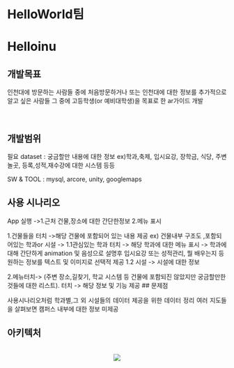 <h1>HelloWorld팀<h1>

# Helloinu
## 개발목표

<p align="justify">
  인천대에 방문하는 사람들 중에 처음방문하거나 또는 인천대에 대한 정보를 추가적으로 알고 싶은 사람들 그 중에 고등학생(or 예비대학생)을 목표로 한 ar가이드 개발
</p>

<br>

## 개발범위
  <p align="justify">
필요 dataset : 궁금할만 내용에 대한 정보 ex)학과,축제, 입시요강, 장학금, 식당, 주변 놀곳, 등록,성적,재수강에 대한 시스템 등등

SW & TOOL : mysql, arcore, unity, googlemaps
## 사용 시나리오
  App 실행 ->1.근처 건물,장소에 대한 간단한정보 2.메뉴 표시

1.건물들을 터치 ->해당 건물에 포함되어 있는 내용 제공 ex) 건물내부 구조도 ,포함되어있는 학과or 시설 -> 
1.1관심있는 학과 터치 -> 해당 학과에 대한 메뉴 표시 -> 학과에 대해 간단하게 animation 및 음성으로 설명후 입시요강 또는 성적관리, 뭘 배우는지 등 원하는 정보를 텍스트 및 이미지로 선택적 제공
1.2 시설 -> 시설에 대한 정보
</p>
2.메뉴터치-> (주변 장소,길찾기, 학교 시스템 등 건물에 포함되진 않았지만 궁금할만한 것들에 대한 리스트). 터치 -> 해당 정보 및 기능 제공
## 문제점
    <p align="justify">
사용시나리오처럼 학과별,그 외 시설들의 데이터 제공을 위한 데이터 정리 
여러 지도들을 살펴보면 캠퍼스 내부에 대한 정보 미제공
</p>

## 아키텍처
  <p align="center">
  <br>
  <img src="./images/arch.jpeg">
  <br>
</p>
